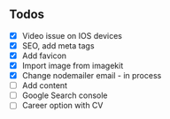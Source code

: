 ## Todos

-  [x] Video issue on IOS devices
-  [x] SEO, add meta tags
-  [x] Add favicon
-  [x] Import image from imagekit
-  [x] Change nodemailer email - in process
-  [ ] Add content
-  [ ] Google Search console
-  [ ] Career option with CV
